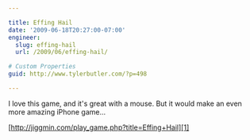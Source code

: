 ```yaml
---

title: Effing Hail
date: '2009-06-18T20:27:00-07:00'
engineer:
  slug: effing-hail
  url: /2009/06/effing-hail/

# Custom Properties
guid: http://www.tylerbutler.com/?p=498

---
```


I love this game, and it's great with a mouse. But it would make an even more
amazing iPhone game...

[http://jiggmin.com/play_game.php?title=Effing+Hail][1]

   [1]: http://jiggmin.com/play_game.php?title=Effing+Hail


